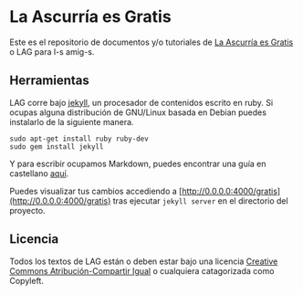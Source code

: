 # La Ascurría es Gratis

Este es el repositorio de documentos y/o tutoriales de [La Ascurría es Gratis](https://la.ascurria.es/gratis/) o LAG para l-s amig-s. 

## Herramientas

LAG corre bajo [jekyll](http://jekyllrb.com/), un procesador de contenidos escrito en ruby. Si ocupas alguna distribución de GNU/Linux basada en Debian puedes instalarlo de la siguiente manera.

    sudo apt-get install ruby ruby-dev
    sudo gem install jekyll

Y para escribir ocupamos Markdown, puedes encontrar una guía en castellano [aquí](http://joedicastro.com/pages/markdown.html).

Puedes visualizar tus cambios accediendo a [http://0.0.0.0:4000/gratis](http://0.0.0.0:4000/gratis) tras ejecutar `jekyll server` en el directorio del proyecto.

## Licencia

Todos los textos de LAG están o deben estar bajo una licencia [Creative Commons Atribución-Compartir Igual](http://creativecommons.org/licenses/by-sa/4.0/) o cualquiera catagorizada como Copyleft.
